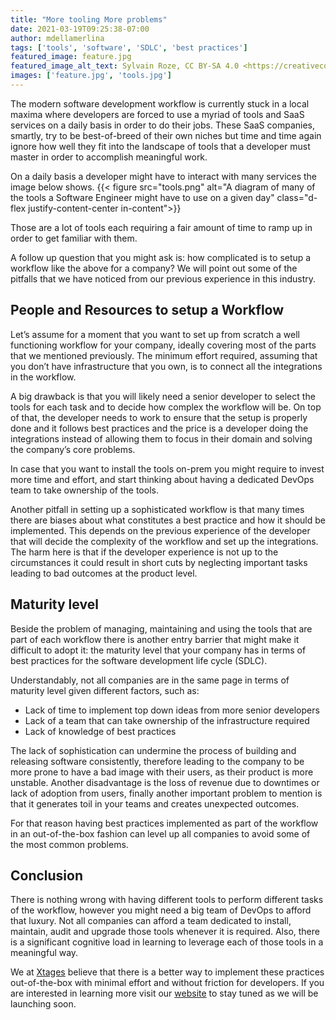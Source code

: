 ```yaml
---
title: "More tooling More problems"
date: 2021-03-19T09:25:38-07:00
author: mdellamerlina 
tags: ['tools', 'software', 'SDLC', 'best practices']
featured_image: feature.jpg
featured_image_alt_text: Sylvain Roze, CC BY-SA 4.0 <https://creativecommons.org/licenses/by-sa/4.0>, via Wikimedia Commons, https://commons.wikimedia.org/wiki/File:Forge_Emile.jpg
images: ['feature.jpg', 'tools.jpg']
---
```


The modern software development workflow is currently stuck in a local maxima where developers are forced to use a myriad of tools and SaaS services on a daily basis in order to do their jobs. These SaaS companies, smartly, try to be best-of-breed of their own niches but time and time again ignore how well they fit into the landscape of tools that a developer must master in order to accomplish meaningful work.

On a daily basis a developer might have to interact with many services the image below shows.
{{< figure src="tools.png" alt="A diagram of many of the tools a Software Engineer might have to use on a given day" class="d-flex justify-content-center in-content">}}

Those are a lot of tools each requiring a fair amount of time to ramp up in order to get familiar with them.

A follow up question that you might ask is: how complicated is to setup a  workflow like the above for a company? We will point out some of the pitfalls that we have noticed from our previous experience in this industry.

## People and Resources to setup a Workflow
Let’s assume for a moment that you want to set up from scratch a well functioning workflow for your company, ideally covering most of the parts that we mentioned previously. The minimum effort required, assuming that you don’t have infrastructure that you own, is to connect all the integrations in the workflow.

A big drawback is that you will likely need a senior developer to select the tools for each task and to decide how complex the workflow will be. On top of that,  the developer needs to work to ensure that the setup is properly done and it follows best practices and the price is a developer doing the integrations instead of allowing them to focus in their domain and solving the company’s core problems.

In case that you want to install the tools on-prem you might require to invest more time and effort, and start  thinking about having a dedicated DevOps team to take ownership of the tools.

Another pitfall in setting up a sophisticated workflow is that many times there are biases about what constitutes a best practice and how it should be implemented. This depends on the previous experience of the developer that will decide the complexity of the workflow and set up the integrations. The harm here is that if the developer experience is not up to the circumstances it could result in short cuts by neglecting important tasks leading to bad outcomes at the product level.

## Maturity level
Beside the problem of managing, maintaining and using the tools that are part of each workflow there is another entry barrier that might make it difficult to adopt it: the maturity level that your company has in terms of best practices for the software development life cycle (SDLC).

Understandably, not all companies are in the same page in terms of maturity level given different factors, such as:
* Lack of time to implement top down ideas from more senior developers
* Lack of a team that can take ownership of the infrastructure required
* Lack of knowledge of best practices

The lack of sophistication can undermine the process of building and releasing software consistently, therefore leading to the company to be more prone to have a bad image with their users, as their product is more unstable. Another disadvantage is the loss of revenue due to downtimes or lack of adoption from users, finally another important problem to mention is that it generates toil in your teams and creates unexpected outcomes.

For that reason having best practices implemented as part of the workflow in an out-of-the-box fashion can level up all companies to avoid some of the most common problems.

## Conclusion
There is nothing wrong with having different tools to perform different tasks of the workflow, however you might need a big team of DevOps to afford that luxury. Not all companies can afford a team dedicated to install, maintain, audit and upgrade those tools whenever it is required. Also, there is a significant cognitive load in learning to leverage each of those tools in a meaningful way.

We at [Xtages](https://xtages.com) believe that there is a better way to implement these practices out-of-the-box with minimal effort and without friction for developers. If you are interested in learning more visit our [website](https://xtages.com) to stay tuned as we will be launching soon.